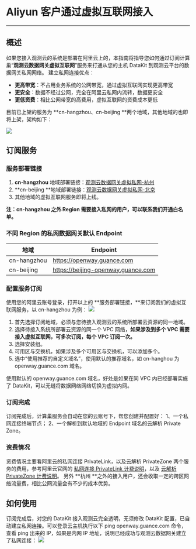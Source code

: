 # Aliyun 客户通过虚拟互联网接入
---

## 概述
如果您接入观测云的系统是部署在阿里云上的，本指南将指导您如何通过订阅计算巢“**观测云数据网关虚拟互联网**”服务来打通从您的主机 DataKit 到观测云平台的数据网关私网网络。
建立私网连接优点：

   - **更高带宽**：不占用业务系统的公网带宽，通过虚拟互联网实现更高带宽
   - **更安全**：数据不经过公网，完全在阿里云私网内流转，数据更安全
   - **更低资费**：相比公网带宽的高费用，虚拟互联网的资费成本更低

目前已上架的服务为 **cn-hangzhou、cn-beijing **两个地域，其他地域的也即将上架，架构如下：

![](img/aliyun_1.png)

## 订阅服务

### 服务部署链接

1. **cn-hangzhou** 地域部署链接：[观测云数据网关虚拟私网-杭州](https://computenest.console.aliyun.com/user/cn-hangzhou/serviceInstanceCreate?ServiceId=service-68c8fee7f0554d6b9baa&ServiceVersion=1)
2. **cn-beijing **地域部署链接：[观测云数据网关虚拟私网-北京](https://computenest.console.aliyun.com/user/cn-hangzhou/serviceInstanceCreate?ServiceId=service-af3b4511d9214c9ebaba&ServiceVersion=1)
2. 其他地域的虚拟互联网服务即将上线。

**注：cn-hangzhou 之外 Region 需要接入私网的用户，可以联系我们开通白名单。**

### 不同 Region 的私网数据网关默认 Endpoint

| **地域** | **Endpoint** |
| --- | --- |
| cn-hangzhou | https://openway.guance.com |
| cn-beijing | https://beijing-openway.guance.com |

### 配置服务订阅
使用您的阿里云账号登录，打开以上的 **服务部署链接，**来订阅我们的虚拟互联网服务，以 cn-hangzhou 为例：
![](img/aliyun_2.png)

1. 首先选择订阅地域，必须与您待接入观测云的系统所部署云资源的同一地域。
1. 选择待接入系统所部署云资源的同一个 VPC 网络，**如果涉及到多个 VPC 需要接入虚拟互联网，可多次订阅，每个 VPC 订阅一次。**
1. 选择安装组。
1. 可用区与交换机，如果涉及多个可用区与交换机，可以添加多个。
1. 选中“使用推荐的自定义域名”，使用默认的推荐域名，如 cn-hanghou 为 openway.guance.com 域名。

使用默认的 openway.guance.com 域名，好处是如果在同 VPC 内已经部署实施了 DataKit，可以无缝将数据网络网络切换为虚拟内网。

### 订阅完成
订阅完成后，计算巢服务会自动在您的云账号下，帮您创建并配置好：
1、一个私网连接终端节点；
2、一个解析到默认地域的 Endpoint 域名的云解析 Private Zone。

### 资费情况
资费情况主要看阿里云的私网连接 PrivateLink，以及云解析 PrivateZone 两个服务的费用，参考阿里云官网的 [私网连接 PrivateLink 计费说明](https://help.aliyun.com/document_detail/198081.html)，以及 [云解析 PrivateZone 计费说明](https://help.aliyun.com/document_detail/71338.html)。
另外 **杭州 **之外的接入用户，还会收取一定的跨区网络流量费，相比公网流量会有不少的成本优势。

## 如何使用
订阅完成后，对您的 DataKit 接入观测云完全透明，无须修改 DataKit 配置，已自动建立私网连接。可以登录云主机执行以下 ping openway.guance.com 命令，查看 ping 出来的 IP，如果是内网 IP 地址，说明已经成功与观测云数据网关建立了私网连接：
![](img/aliyun_3.png)
